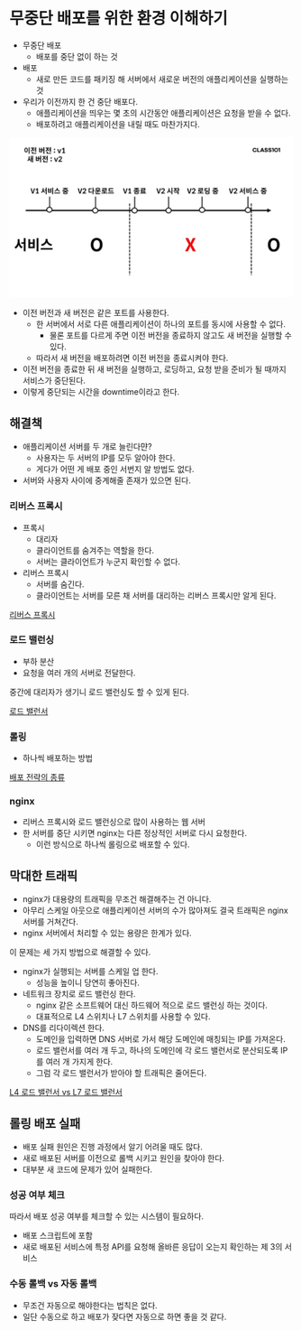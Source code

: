 # 무중단 배포를 위한 환경 이해하기

- 무중단 배포
    - 배포를 중단 없이 하는 것
- 배포
    - 새로 만든 코드를 패키징 해 서버에서 새로운 버전의 애플리케이션을 실행하는 것
- 우리가 이전까지 한 건 중단 배포다.
    - 애플리케이션을 띄우는 몇 초의 시간동안 애플리케이션은 요청을 받을 수 없다.
    - 배포하려고 애플리케이션을 내릴 때도 마찬가지다.

![](../../.gitbook/assets/backend-system-practice/02/3840xauto.jpg)

- 이전 버전과 새 버전은 같은 포트를 사용한다.
    - 한 서버에서 서로 다른 애플리케이션이 하나의 포트를 동시에 사용할 수 없다.
        - 물론 포트를 다르게 주면 이전 버전을 종료하지 않고도 새 버전을 실행할 수 있다.
    - 따라서 새 버전을 배포하려면 이전 버전을 종료시켜야 한다.
- 이전 버전을 종료한 뒤 새 버전을 실행하고, 로딩하고, 요청 받을 준비가 될 때까지 서비스가 중단된다.
- 이렇게 중단되는 시간을 downtime이라고 한다.

## 해결책

- 애플리케이션 서버를 두 개로 늘린다먄?
    - 사용자는 두 서버의 IP를 모두 알아야 한다.
    - 게다가 어떤 게 배포 중인 서번지 알 방법도 없다.
- 서버와 사용자 사이에 중계해줄 존재가 있으면 된다.

### 리버스 프록시

- 프록시
    - 대리자
    - 클라이언트를 숨겨주는 역할을 한다.
    - 서버는 클라이언트가 누군지 확인할 수 없다.
- 리버스 프록시
    - 서버를 숨긴다.
    - 클라이언트는 서버를 모른 채 서버를 대리하는 리버스 프록시만 알게 된다.

[리버스 프록시](https://www.lesstif.com/system-admin/forward-proxy-reverse-proxy-21430345.html)

### 로드 밸런싱

- 부하 분산
- 요청을 여러 개의 서버로 전달한다.

중간에 대리자가 생기니 로드 밸런싱도 할 수 있게 된다.

[로드 밸런서](https://d2.naver.com/helloworld/284659)

### 롤링

- 하나씩 배포하는 방법

[배포 전략의 종류](https://reference-m1.tistory.com/211)

### nginx

- 리버스 프록시와 로드 밸런싱으로 많이 사용하는 웹 서버
- 한 서버를 중단 시키면 nginx는 다른 정상적인 서버로 다시 요청한다.
    - 이런 방식으로 하나씩 롤링으로 배포할 수 있다.

## 막대한 트래픽

- nginx가 대용량의 트래픽을 무조건 해결해주는 건 아니다.
- 아무리 스케일 아웃으로 애플리케이션 서버의 수가 많아져도 결국 트래픽은 nginx 서버를 거쳐간다.
- nginx 서버에서 처리할 수 있는 용량은 한계가 있다.

이 문제는 세 가지 방법으로 해결할 수 있다.

- nginx가 실행되는 서버를 스케일 업 한다.
    - 성능을 높이니 당연히 좋아진다.
- 네트워크 장치로 로드 밸런싱 한다.
    - nginx 같은 소프트웨어 대신 하드웨어 적으로 로드 밸런싱 하는 것이다.
    - 대표적으로 L4 스위치나 L7 스위치를 사용할 수 있다.
- DNS를 리다이렉션 한다.
    - 도메인을 입력하면 DNS 서버로 가서 해당 도메인에 매칭되는 IP를 가져온다.
    - 로드 밸런서를 여러 개 두고, 하나의 도메인에 각 로드 밸런서로 분산되도록 IP를 여러 개 가지게 한다.
    - 그럼 각 로드 밸런서가 받아야 할 트래픽은 줄어든다.

[L4 로드 밸런서 vs L7 로드 밸런서](https://velog.io/@makeitcloud/%EB%9E%80-L4-load-balancer-vs-L7-load-balancer-%EB%9E%80)

## 롤링 배포 실패

- 배포 실패 원인은 진행 과정에서 알기 어려울 때도 많다.
- 새로 배포된 서버를 이전으로 롤백 시키고 원인을 찾아야 한다.
- 대부분 새 코드에 문제가 있어 실패한다.

### 성공 여부 체크

따라서 배포 성공 여부를 체크할 수 있는 시스템이 필요하다. 

- 배포 스크립트에 포함
- 새로 배포된 서비스에 특정 API를 요청해 올바른 응답이 오는지 확인하는 제 3의 서비스

### 수동 롤백 vs 자동 롤백

- 무조건 자동으로 해야한다는 법칙은 없다.
- 일단 수동으로 하고 배포가 잦다면 자동으로 하면 좋을 것 같다.